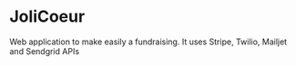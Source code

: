 JoliCoeur
=========

Web application to make easily a fundraising. It uses Stripe, Twilio, Mailjet and Sendgrid APIs
